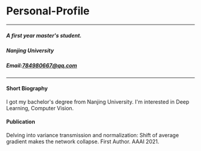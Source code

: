 # Personal-Profile
---
##### A first year master's student.
##### Nanjing University
##### Email:784980667@qq.com
---

#### Short Biography
I got my bachelor's degree from Nanjing University.
I'm interested in Deep Learning, Computer Vision.

#### Publication
Delving into variance transmission and normalization: Shift of average gradient makes the network collapse. First Author. AAAI 2021.
